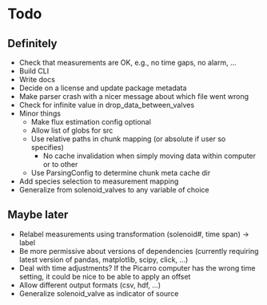 # Todo

## Definitely
- Check that measurements are OK, e.g., no time gaps, no alarm, ...
- Build CLI
- Write docs
- Decide on a license and update package metadata
- Make parser crash with a nicer message about which file went wrong
- Check for infinite value in drop_data_between_valves
- Minor things
  - Make flux estimation config optional
  - Allow list of globs for src
  - Use relative paths in chunk mapping (or absolute if user so specifies)
    - No cache invalidation when simply moving data within computer or to other
  - Use ParsingConfig to determine chunk meta cache dir
- Add species selection to measurement mapping
- Generalize from solenoid_valves to any variable of choice

## Maybe later

- Relabel measurements using transformation (solenoid#, time span) -> label
- Be more permissive about versions of dependencies (currently requiring latest version of pandas, matplotlib, scipy, click, ...)
- Deal with time adjustments? If the Picarro computer has the wrong time setting, it could be nice to be able to apply an offset
- Allow different output formats (csv, hdf, ...)
- Generalize solenoid_valve as indicator of source
